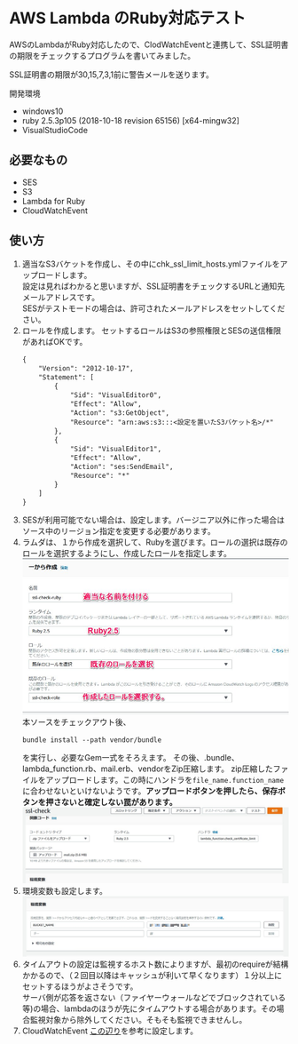 AWS Lambda のRuby対応テスト
===
AWSのLambdaがRuby対応したので、ClodWatchEventと連携して、SSL証明書の期限をチェックするプログラムを書いてみました。

SSL証明書の期限が30,15,7,3,1前に警告メールを送ります。

開発環境
* windows10
* ruby 2.5.3p105 (2018-10-18 revision 65156) [x64-mingw32]
* VisualStudioCode 

必要なもの
----
* SES
* S3
* Lambda for Ruby
* CloudWatchEvent

使い方
----
1. 適当なS3バケットを作成し、その中にchk_ssl_limit_hosts.ymlファイルをアップロードします。  
設定は見ればわかると思いますが、SSL証明書をチェックするURLと通知先メールアドレスです。  
SESがテストモードの場合は、許可されたメールアドレスをセットしてください。
1. ロールを作成します。
  セットするロールはS3の参照権限とSESの送信権限があればOKです。
    ```
    {
        "Version": "2012-10-17",
        "Statement": [
            {
                "Sid": "VisualEditor0",
                "Effect": "Allow",
                "Action": "s3:GetObject",
                "Resource": "arn:aws:s3:::<設定を置いたS3バケット名>/*"
            },
            {
                "Sid": "VisualEditor1",
                "Effect": "Allow",
                "Action": "ses:SendEmail",
                "Resource": "*"
            }
        ]
    }
    ```
1. SESが利用可能でない場合は、設定します。バージニア以外に作った場合はソース中のリージョン指定を変更する必要があります。
1. ラムダは、１から作成を選択して、Rubyを選びます。ロールの選択は既存のロールを選択するようにし、作成したロールを指定します。
![](lambda03.jpg)
本ソースをチェックアウト後、
	```
	bundle install --path vendor/bundle
	```
	を実行し、必要なGem一式をそろえます。
	その後、.bundle、lambda_function.rb、mail.erb、vendorをZip圧縮します。
	zip圧縮したファイルをアップロードします。この時にハンドラを```file_name.function_name```に合わせないといけないようです。**アップロードボタンを押したら、保存ボタンを押さないと確定しない罠があります。**
	![](lambda01.jpg)
1. 環境変数も設定します。
    ![](lambda02.jpg)
1. タイムアウトの設定は監視するホスト数によりますが、最初のrequireが結構かかるので、（２回目以降はキャッシュが利いて早くなります）１分以上にセットするほうがよさそうです。  
サーバ側が応答を返さない（ファイヤーウォールなどでブロックされている等)の場合、lambdaのほうが先にタイムアウトする場合があります。その場合監視対象から除外してください。そもそも監視できませんし。
1. CloudWatchEvent
[この辺り](https://bit.ly/2EDhlM2)を参考に設定します。



